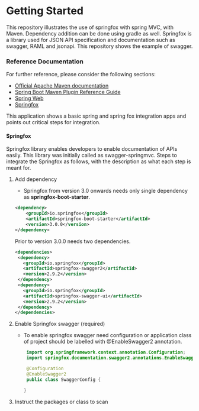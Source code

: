# Getting Started

This repository illustrates the use of springfox with spring MVC, with Maven. Dependency addition can be done using gradle as well.
Springfox is a library used for JSON API specification and documentation such as swagger, RAML and jsonapi. This repository shows the example of swagger.

### Reference Documentation
For further reference, please consider the following sections:

* [Official Apache Maven documentation](https://maven.apache.org/guides/index.html)
* [Spring Boot Maven Plugin Reference Guide](https://docs.spring.io/spring-boot/docs/2.4.0/maven-plugin/reference/html/)
* [Spring Web](https://docs.spring.io/spring-boot/docs/2.4.0/reference/htmlsingle/#boot-features-developing-web-applications)
* [Springfox](https://springfox.github.io/springfox/docs/current/#introduction)

This application shows a basic spring and spring fox integration apps and points out critical steps for integration.

#### Springfox
Springfox library enables developers to enable documentation of APIs easily. This library was initially called as swagger-springmvc.
Steps to integrate the Springfox as follows, with the description as what each step is meant for.

1. Add dependency
    * Springfox from version 3.0 onwards needs only single dependency as <b>springfox-boot-starter</b>.
    ```xml
    <dependency>
        <groupId>io.springfox</groupId>
        <artifactId>springfox-boot-starter</artifactId>
        <version>3.0.0</version>
    </dependency>
    ```
    Prior to version 3.0.0 needs two dependencies.
   ```xml
   <dependencies>
    <dependency>
      <groupId>io.springfox</groupId>
      <artifactId>springfox-swagger2</artifactId>
      <version>2.9.2</version>
    </dependency>
    <dependency>
      <groupId>io.springfox</groupId>
      <artifactId>springfox-swagger-ui</artifactId>
      <version>2.9.2</version>
    </dependency>
   </dependencies>
    ```
2. Enable Springfox swagger (required)
    * To enable springfox swagger need configuration or application class of project should be labelled with @EnableSwagger2 annotation.
      ```java
       import org.springframework.context.annotation.Configuration;
       import springfox.documentation.swagger2.annotations.EnableSwagger2;
      
       @Configuration
       @EnableSwagger2
       public class SwaggerConfig {
      
      }
      ```

3. Instruct the packages or class to scan
